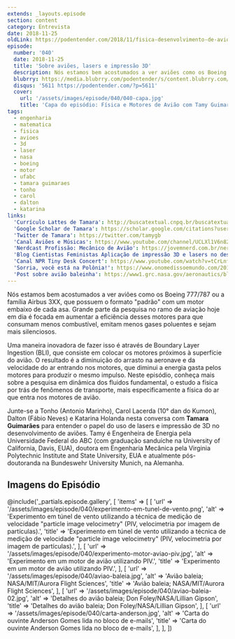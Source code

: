 ```yaml
---
extends: _layouts.episode
section: content
category: Entrevista
date: 2018-11-25
oldLink: https://podentender.com/2018/11/fisica-desenvolvimento-de-avioes.html
episode:
  number: '040'
  date: 2018-11-25
  title: 'Sobre aviões, lasers e impressão 3D'
  description: Nós estamos bem acostumados a ver aviões como os Boeing 777/787 ou a família Airbus 3XX, que possuem o formato “padrão” com um motor embaixo de cada asa. Grande parte da pesquisa no ramo de aviação hoje em dia é focada em aumentar a eficiência desses motores para que consumam menos combustível, emitam menos gases poluentes e sejam mais silenciosos.
  blubrry: https://media.blubrry.com/podentender/s/content.blubrry.com/podentender/PODEntender40.mp3
  disqus: '5611 https://podentender.com/?p=5611'
  cover:
    url: '/assets/images/episode/040/040-capa.jpg'
    title: 'Capa do episódio: Física e Motores de Avião com Tamy Guimarães'
tags:
  - engenharia
  - matematica
  - fisica
  - avioes
  - 3d
  - laser
  - nasa
  - boeing
  - motor
  - ufabc
  - tamara guimaraes
  - tonho
  - carol
  - dalton
  - katarina
links:
  'Currículo Lattes de Tamara': http://buscatextual.cnpq.br/buscatextual/visualizacv.do?id=K4275423J6
  'Google Scholar de Tamara': https://scholar.google.com/citations?user=Kpy4ylQAAAAJ&hl=uk
  'Twitter de Tamara': https://twitter.com/tamygb
  'Canal Aviões e Músicas': https://www.youtube.com/channel/UCLXl1V6n82Dyg1VhVgSL0nw
  'Nerdcast Profissão: Mecânico de Avião': https://jovemnerd.com.br/nerdcast/profissao-mecanico-de-aviao/
  'Blog Cientistas Feministas Aplicação de impressão 3D e lasers no desenvolvimento de aviões': https://cientistasfeministas.wordpress.com/2016/10/27/aplicacao-de-impressao-3d-e-lasers-no-desenvolvimento-de-avioes/
  'Canal NPR Tiny Desk Concert': https://www.youtube.com/watch?v=tCrLnfwX088
  'Sorria, você está na Polônia!': https://www.onomedissoemundo.com/2018/11/ondem-171-polonia/
  'Post sobre avião baleinha': https://www1.grc.nasa.gov/aeronautics/bli/
---
```

Nós estamos bem acostumados a ver aviões como os Boeing 777/787 ou a família Airbus 3XX, que possuem o formato
"padrão" com um motor embaixo de cada asa. Grande parte da pesquisa no ramo de aviação hoje em dia é
focada em aumentar a eficiência desses motores para que consumam menos combustível, emitam menos gases
poluentes e sejam mais silenciosos.

Uma maneira inovadora de fazer isso é através de Boundary Layer Ingestion (BLI), que consiste em colocar
os motores próximos à superfície do avião. O resultado é a diminuição do arrasto na aeronave e da
velocidade do ar entrando nos motores, que diminui a energia gasta pelos motores para produzir o mesmo impulso.
Neste episódio, conheça mais sobre a pesquisa em dinâmica dos fluidos fundamental, o estudo a física
por trás de fenômenos de transporte, mais especificamente a física do ar que entra nos motores de avião.

Junte-se a Tonho (Antonio Marinho), Carol Lacerda (10° dan do Kumon), Dalton (Fábio Neves) e Katarina Holanda
nesta conversa com **Tamara Guimarães** para entender o papel do uso de lasers e impressão de 3D no desenvolvimento
de aviões. Tamy é Engenheira de Energia pela Universidade Federal do ABC (com graduação sanduíche na University
of California, Davis, EUA), doutora em Engenharia Mecânica pela Virginia Polytechnic Institute
and State University, EUA e atualmente pós-doutoranda na Bundeswehr University Munich, na Alemanha.

## Imagens do Episódio

@include('_partials.episode.gallery', [
    'items' => [
        [
            'url' => '/assets/images/episode/040/experimento-em-tunel-de-vento.png',
            'alt' => 'Experimento em túnel de vento utilizando a técnica de medição de velocidade "particle image velocimetry" (PIV, velocimetria por imagem de partículas).',
            'title' => 'Experimento em túnel de vento utilizando a técnica de medição de velocidade "particle image velocimetry" (PIV, velocimetria por imagem de partículas).',
        ],
        [
            'url' => '/assets/images/episode/040/experimento-motor-aviao-piv.jpg',
            'alt' => 'Experimento em um motor de avião utilizando PIV.',
            'title' => 'Experimento em um motor de avião utilizando PIV.',
        ],
        [
            'url' => '/assets/images/episode/040/aviao-baleia.jpg',
            'alt' => 'Avião baleia; NASA/MIT/Aurora Flight Sciences',
            'title' => 'Avião baleia; NASA/MIT/Aurora Flight Sciences',
        ],
        [
            'url' => '/assets/images/episode/040/aviao-baleia-02.jpg',
            'alt' => 'Detalhes do avião baleia; Don Foley/NASA/Lillian Gipson',
            'title' => 'Detalhes do avião baleia; Don Foley/NASA/Lillian Gipson',
        ],
        [
            'url' => '/assets/images/episode/040/carta-anderson.jpg',
            'alt' => 'Carta do ouvinte Anderson Gomes lida no bloco de e-mails',
            'title' => 'Carta do ouvinte Anderson Gomes lida no bloco de e-mails',
        ],
    ],
])
